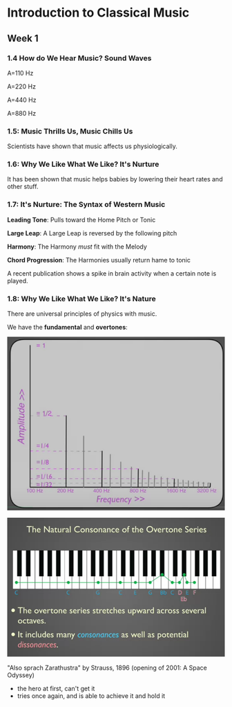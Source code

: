 # Introduction to Classical Music

## Week 1

### 1.4 How do We Hear Music? Sound Waves

A=110 Hz

A=220 Hz

A=440 Hz

A=880 Hz

### 1.5: Music Thrills Us, Music Chills Us

Scientists have shown that music affects us physiologically.

### 1.6: Why We Like What We Like? It's Nurture

It has been shown that music helps babies by lowering their heart rates and other stuff.

### 1.7: It's Nurture: The Syntax of Western Music

**Leading Tone**: Pulls toward the Home Pitch or Tonic

**Large Leap**: A Large Leap is reversed by the following pitch

**Harmony**: The Harmony *must* fit with the Melody

**Chord Progression**: The Harmonies usually return hame to tonic

A recent publication shows a spike in brain activity when a certain note is played.

### 1.8: Why We Like What We Like? It's Nature

There are universal principles of physics with music.

We have the **fundamental** and **overtones**:

![amplitude-frequency](./images/amplitude-frequency.png)

![overtones](./images/overtones.png)

"Also sprach Zarathustra" by Strauss, 1896 (opening of 2001: A Space Odyssey)

- the hero at first, can't get it 
- tries once again, and is able to achieve it and hold it

